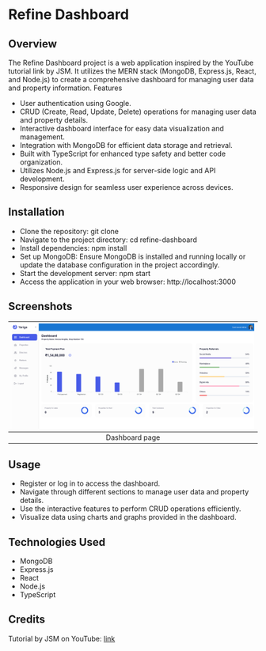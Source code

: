 # Refine Dashboard

## Overview

The Refine Dashboard project is a web application inspired by the YouTube tutorial link by JSM. It utilizes the MERN stack (MongoDB, Express.js, React, and Node.js) to create a comprehensive dashboard for managing user data and property information.
Features

- User authentication using Google.
- CRUD (Create, Read, Update, Delete) operations for managing user data and property details.
- Interactive dashboard interface for easy data visualization and management.
- Integration with MongoDB for efficient data storage and retrieval.
- Built with TypeScript for enhanced type safety and better code organization.
- Utilizes Node.js and Express.js for server-side logic and API development.
- Responsive design for seamless user experience across devices.

## Installation

- Clone the repository: git clone <repository-url>
- Navigate to the project directory: cd refine-dashboard
- Install dependencies: npm install
- Set up MongoDB: Ensure MongoDB is installed and running locally or update the database configuration in the project accordingly.
- Start the development server: npm start
- Access the application in your web browser: http://localhost:3000

## Screenshots

|![img](/imgs/dashboard.png)|
|:--:|
| Dashboard page |

## Usage

- Register or log in to access the dashboard.
- Navigate through different sections to manage user data and property details.
- Use the interactive features to perform CRUD operations efficiently.
- Visualize data using charts and graphs provided in the dashboard.

## Technologies Used

- MongoDB
- Express.js
- React
- Node.js
- TypeScript

## Credits

Tutorial by JSM on YouTube: [link](https://www.youtube.com/watch?v=k4lHXIzCEkM&t=2381s)
